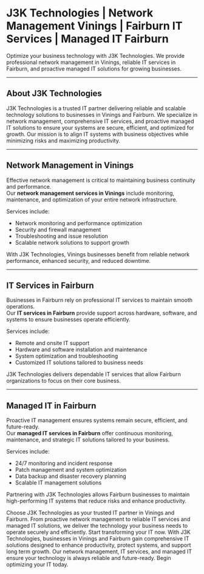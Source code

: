 # J3K Technologies | Network Management Vinings | Fairburn IT Services | Managed IT Fairburn

Optimize your business technology with J3K Technologies. We provide professional network management in Vinings, reliable IT services in Fairburn, and proactive managed IT solutions for growing businesses.

---

## About J3K Technologies
J3K Technologies is a trusted IT partner delivering reliable and scalable technology solutions to businesses in Vinings and Fairburn. We specialize in network management, comprehensive IT services, and proactive managed IT solutions to ensure your systems are secure, efficient, and optimized for growth. Our mission is to align IT systems with business objectives while minimizing risks and maximizing productivity.

---

## Network Management in Vinings
Effective network management is critical to maintaining business continuity and performance.  
Our **network management services in Vinings** include monitoring, maintenance, and optimization of your entire network infrastructure.  

Services include:  
- Network monitoring and performance optimization  
- Security and firewall management  
- Troubleshooting and issue resolution  
- Scalable network solutions to support growth  

With J3K Technologies, Vinings businesses benefit from reliable network performance, enhanced security, and reduced downtime.

---

## IT Services in Fairburn
Businesses in Fairburn rely on professional IT services to maintain smooth operations.  
Our **IT services in Fairburn** provide support across hardware, software, and systems to ensure businesses operate efficiently.  

Services include:  
- Remote and onsite IT support  
- Hardware and software installation and maintenance  
- System optimization and troubleshooting  
- Customized IT solutions tailored to business needs  

J3K Technologies delivers dependable IT services that allow Fairburn organizations to focus on their core business.

---

## Managed IT in Fairburn
Proactive IT management ensures systems remain secure, efficient, and future-ready.  
Our **managed IT services in Fairburn** offer continuous monitoring, maintenance, and strategic IT solutions tailored to your business.  

Services include:  
- 24/7 monitoring and incident response  
- Patch management and system optimization  
- Data backup and disaster recovery planning  
- Scalable IT management solutions  

Partnering with J3K Technologies allows Fairburn businesses to maintain high-performing IT systems that reduce risks and enhance productivity.

Choose J3K Technologies as your trusted IT partner in Vinings and Fairburn. From proactive network management to reliable IT services and managed IT solutions, we deliver the technology your business needs to operate securely and efficiently. Start transforming your IT now. With J3K Technologies, businesses in Vinings and Fairburn gain comprehensive IT solutions designed to enhance productivity, protect systems, and support long term growth. Our network management, IT services, and managed IT ensure your technology is always reliable and future-ready. Begin optimizing your IT today.
